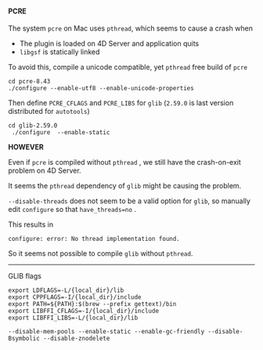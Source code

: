 #### PCRE

The system ``pcre`` on Mac uses ``pthread``, which seems to cause a crash when

- The plugin is loaded on 4D Server and application quits
- ``libgsf`` is statically linked

To avoid this, compile a unicode compatible, yet ``pthread`` free build of ``pcre``

```
cd pcre-8.43
./configure --enable-utf8 --enable-unicode-properties
```

Then define ``PCRE_CFLAGS`` and ``PCRE_LIBS`` for ``glib`` (``2.59.0`` is last version distributed for ``autotools``)


```
cd glib-2.59.0
 ./configure  --enable-static
```
**HOWEVER**

Even if ``pcre`` is compiled without  ``pthread`` , we still have the crash-on-exit problem on 4D Server.

It seems the ``pthread`` dependency of ``glib`` might be causing the problem.

``--disable-threads`` does not seem to be a valid option for ``glib``, so manually edit ``configure`` so that ``have_threads=no`` .

This results in

```
configure: error: No thread implementation found.
```

So it seems not possible to compile ``glib`` without ``pthread``.

---

GLIB flags

```
export LDFLAGS=-L/{local_dir}/lib
export CPPFLAGS=-I/{local_dir}/include
export PATH=${PATH}:$(brew --prefix gettext)/bin
export LIBFFI_CFLAGS=-I/{local_dir}/include
export LIBFFI_LIBS=-L/{local_dir}/lib

--disable-mem-pools --enable-static --enable-gc-friendly --disable-Bsymbolic --disable-znodelete
```
